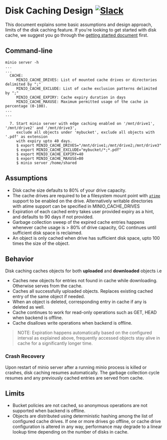 # Disk Caching Design [![Slack](https://slack.minio.io/slack?type=svg)](https://slack.minio.io)

This document explains some basic assumptions and design approach, limits of the disk caching feature. If you're looking to get started with disk cache, we suggest you go through the [getting started document](https://github.com/piensa/bert/blob/master/docs/disk-caching/README.md) first.

## Command-line

```
minio server -h
...
...
  CACHE:
     MINIO_CACHE_DRIVES: List of mounted cache drives or directories delimited by ";"
     MINIO_CACHE_EXCLUDE: List of cache exclusion patterns delimited by ";"
     MINIO_CACHE_EXPIRY: Cache expiry duration in days
     MINIO_CACHE_MAXUSE: Maximum permitted usage of the cache in percentage (0-100).
...
...

  7. Start minio server with edge caching enabled on '/mnt/drive1', '/mnt/drive2' and '/mnt/drive3',
     exclude all objects under 'mybucket', exclude all objects with '.pdf' as extension
     with expiry upto 40 days.
     $ export MINIO_CACHE_DRIVES="/mnt/drive1;/mnt/drive2;/mnt/drive3"
     $ export MINIO_CACHE_EXCLUDE="mybucket/*;*.pdf"
     $ export MINIO_CACHE_EXPIRY=40
     $ export MINIO_CACHE_MAXUSE=80
     $ minio server /home/shared
```

## Assumptions
- Disk cache size defaults to 80% of your drive capacity.
- The cache drives are required to be a filesystem mount point with [`atime`](http://kerolasa.github.io/filetimes.html) support to be enabled on the drive. Alternatively writable directories with atime support can be specified in MINIO_CACHE_DRIVES
- Expiration of each cached entry takes user provided expiry as a hint, and defaults to 90 days if not provided.
- Garbage collection sweep of the expired cache entries happens whenever cache usage is > 80% of drive capacity, GC continues until sufficient disk space is reclaimed.
- An object is only cached when drive has sufficient disk space, upto 100 times the size of the object.

## Behavior
Disk caching caches objects for both **uploaded** and **downloaded** objects i.e

- Caches new objects for entries not found in cache while downloading. Otherwise serves from the cache.
- Caches all successfully uploaded objects. Replaces existing cached entry of the same object if needed.
- When an object is deleted, corresponding entry in cache if any is deleted as well.
- Cache continues to work for read-only operations such as GET, HEAD when backend is offline.
- Cache disallows write operations when backend is offline.

> NOTE: Expiration happens automatically based on the configured interval as explained above, frequently accessed objects stay alive in cache for a significantly longer time.

### Crash Recovery
Upon restart of minio server after a running minio process is killed or crashes, disk caching resumes automatically. The garbage collection cycle resumes and any previously cached entries are served from cache.

## Limits
- Bucket policies are not cached, so anonymous operations are not supported when backend is offline.
- Objects are distributed using deterministic hashing among the list of configured cache drives. If one or more drives go offline, or cache drive configuration is altered in any way, performance may degrade to a linear lookup time depending on the number of disks in cache.

